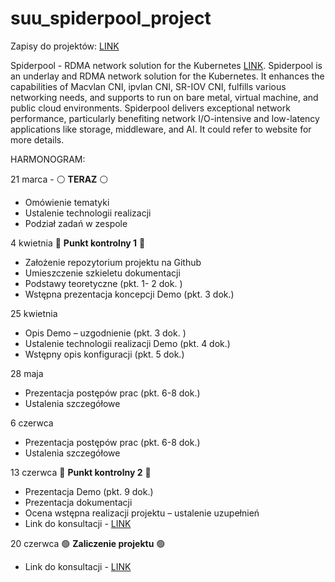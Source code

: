 # suu_spiderpool_project

Zapisy do projektów: [LINK](https://docs.google.com/spreadsheets/d/1aBbVXf83pMiSswn5aqrRwD_OxMMmgdJ8Jzq8A_bWfTg/edit#gid=0)

Spiderpool - RDMA network solution for the Kubernetes [LINK](https://spidernet-io.github.io/spiderpool/v0.9/#license). Spiderpool is an underlay and RDMA network solution for the Kubernetes. It enhances the capabilities of Macvlan CNI, ipvlan CNI, SR-IOV CNI, fulfills various networking needs, and supports to run on bare metal, virtual machine, and public cloud environments. Spiderpool delivers exceptional network performance, particularly benefiting network I/O-intensive and low-latency applications like storage, middleware, and AI. It could refer to website for more details.

HARMONOGRAM:

21 marca - ⚪ **TERAZ** ⚪
- Omówienie tematyki
- Ustalenie technologii realizacji
- Podział zadań w zespole

4 kwietnia 🔴 **Punkt kontrolny 1** 🔴
- Założenie repozytorium projektu na Github
- Umieszczenie szkieletu dokumentacji
- Podstawy teoretyczne (pkt. 1- 2 dok. )
- Wstępna prezentacja koncepcji Demo (pkt. 3 dok.)
  
25 kwietnia
- Opis Demo – uzgodnienie (pkt. 3 dok. )
- Ustalenie technologii realizacji Demo (pkt. 4 dok.)
- Wstępny opis konfiguracji (pkt. 5 dok.)

28 maja
- Prezentacja postępów prac (pkt. 6-8 dok.)
- Ustalenia szczegółowe

6 czerwca
- Prezentacja postępów prac (pkt. 6-8 dok.)
- Ustalenia szczegółowe

13 czerwca 🔴 **Punkt kontrolny 2** 🔴
- Prezentacja Demo (pkt. 9 dok.)
- Prezentacja dokumentacji
- Ocena wstępna realizacji projektu – ustalenie uzupełnień
- Link do konsultacji - [LINK](https://mche.webex.com/meet/k.zielinski)

20 czerwca 🟢 **Zaliczenie projektu** 🟢
- Link do konsultacji - [LINK](https://mche.webex.com/meet/k.zielinski)
